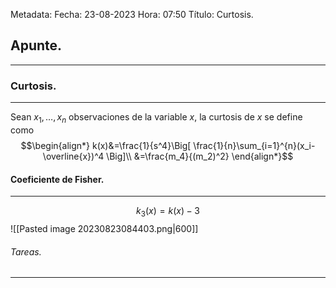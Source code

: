 Metadata:
Fecha: 23-08-2023
Hora: 07:50
Título: Curtosis.

## Apunte.
---
### Curtosis.
---
Sean $x_1,\ldots,x_n$ observaciones de la variable $x$, la curtosis de $x$ se define como $$\begin{align*} k(x)&=\frac{1}{s^4}\Big[ \frac{1}{n}\sum_{i=1}^{n}(x_i-\overline{x})^4 \Big]\\ &=\frac{m_4}{(m_2)^2} \end{align*}$$

#### Coeficiente de Fisher.
---
$$k_3(x)=k(x)-3$$
![[Pasted image 20230823084403.png|600]]


###### Tareas.
---

